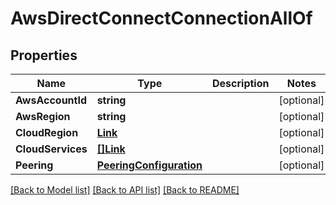 # AwsDirectConnectConnectionAllOf

## Properties

Name | Type | Description | Notes
------------ | ------------- | ------------- | -------------
**AwsAccountId** | **string** |  | [optional] 
**AwsRegion** | **string** |  | [optional] 
**CloudRegion** | [**Link**](Link.md) |  | [optional] 
**CloudServices** | [**[]Link**](Link.md) |  | [optional] 
**Peering** | [**PeeringConfiguration**](PeeringConfiguration.md) |  | [optional] 

[[Back to Model list]](../README.md#documentation-for-models) [[Back to API list]](../README.md#documentation-for-api-endpoints) [[Back to README]](../README.md)


